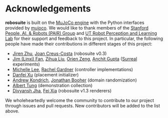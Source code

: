 # Acknowledgements

**robosuite** is built on the [MuJoCo engine](http://www.mujoco.org/) with the Python interfaces provided by [mujoco](https://github.com/deepmind/mujoco). We would like to thank members of the [Stanford People, AI, & Robots (PAIR) Group](http://pair.stanford.edu/) and [UT Robot Perception and Learning Lab](http://rpl.cs.utexas.edu/) for their support and feedback to this project. In particular, the following people have made their contributions in different stages of this project:

- [Jiren Zhu](https://github.com/jirenz), [Joan Creus-Costa](https://github.com/jcreus) (robosuite v0.3)
- [Jim (Linxi) Fan](http://jimfan.me/), [Zihua Liu](https://www.linkedin.com/in/zihua-liu/), [Orien Zeng](https://www.linkedin.com/in/orien-zeng-054589b6/), [Anchit Gupta](https://www.linkedin.com/in/anchitgupta/) ([Surreal](http://surreal.stanford.edu/) experiments)
- [Michelle Lee](http://stanford.edu/~mishlee/), [Rachel Gardner](https://www.linkedin.com/in/rachel0/) (controller implementations)
- [Danfei Xu](https://cs.stanford.edu/~danfei/) (placement initializer)
- [Andrew Kondrich](http://www.andrewkondrich.com/), [Jonathan Booher](https://web.stanford.edu/~jaustinb/) (domain randomization)
- [Albert Tung](https://www.linkedin.com/in/albert-tung3/) (demonstration collection)
- [Divyansh Jha](https://github.com/divyanshj16), [Fei Xia](http://fxia.me/) (robosuite v1.3 renderers)

We wholeheartedly welcome the community to contribute to our project through issues and pull requests. New contributors will be added to the list above.